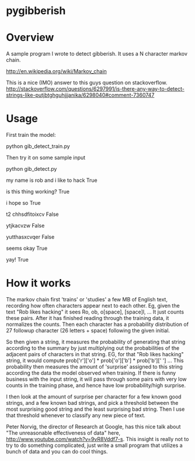 # pygibberish
Overview
========

A sample program I wrote to detect gibberish.  It uses a N character markov chain.

http://en.wikipedia.org/wiki/Markov_chain

This is a nice (IMO) answer to this guys question on stackoverflow.
http://stackoverflow.com/questions/6297991/is-there-any-way-to-detect-strings-like-putjbtghguhjjjanika/6298040#comment-7360747

Usage
=====

First train the model:

python gib_detect_train.py

Then try it on some sample input

python gib_detect.py

my name is rob and i like to hack True

is this thing working? True

i hope so True

t2 chhsdfitoixcv False

ytjkacvzw False

yutthasxcvqer False

seems okay True

yay! True

How it works
============
The markov chain first 'trains' or 'studies' a few MB of English text, recording how often characters appear next to each other. Eg, given the text "Rob likes hacking" it sees Ro, ob, o[space], [space]l, ... It just counts these pairs. After it has finished reading through the training data, it normalizes the counts. Then each character has a probability distribution of 27 followup character (26 letters + space) following the given initial.

So then given a string, it measures the probability of generating that string according to the summary by just multiplying out the probabilities of the adjacent pairs of characters in that string. EG, for that "Rob likes hacking" string, it would compute prob['r']['o'] * prob['o']['b'] * prob['b'][' '] ... This probability then measures the amount of 'surprise' assigned to this string according the data the model observed when training. If there is funny business with the input string, it will pass through some pairs with very low counts in the training phase, and hence have low probability/high surprise.

I then look at the amount of surprise per character for a few known good strings, and a few known bad strings, and pick a threshold between the most surprising good string and the least surprising bad string. Then I use that threshold whenever to classify any new piece of text.

Peter Norvig, the director of Research at Google, has this nice talk about "The unreasonable effectiveness of data" here, http://www.youtube.com/watch?v=9vR8Vddf7-s. This insight is really not to try to do something complicated, just write a small program that utilizes a bunch of data and you can do cool things.

